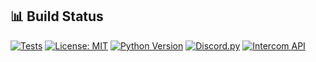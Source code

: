 ## 📊 Build Status

[![Tests](https://github.com/nikolai-koenig/adurite-intercom-hook/workflows/Run%20Tests/badge.svg)](https://github.com/nikolai-koenig/adurite-intercom-hook/actions)
[![License: MIT](https://img.shields.io/badge/License-MIT-yellow.svg)](https://opensource.org/licenses/MIT)
[![Python Version](https://img.shields.io/badge/python-3.13%2B-blue.svg)](https://www.python.org/downloads/)
[![Discord.py](https://img.shields.io/badge/discord.py-2.3+-blue.svg)](https://discordpy.readthedocs.io/)
[![Intercom API](https://img.shields.io/badge/intercom-api-blue.svg)](https://developers.intercom.com/)


